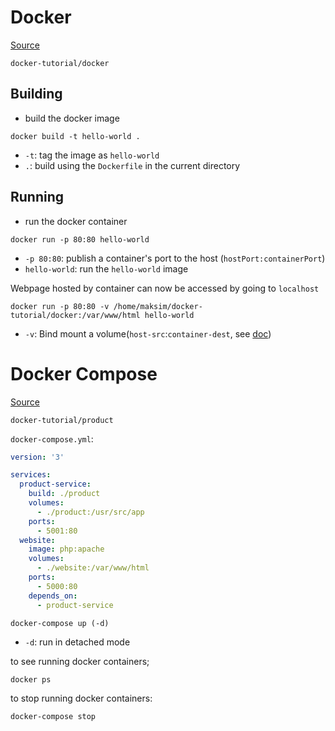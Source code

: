 # Docker

[Source](https://www.youtube.com/watch?v=YFl2mCHdv24)

`docker-tutorial/docker`

## Building

- build the docker image

```
docker build -t hello-world .
```

- `-t`: tag the image as `hello-world`
- `.`: build using the `Dockerfile` in the current directory

## Running

- run the docker container

```
docker run -p 80:80 hello-world
```

- `-p 80:80`: publish a container's port to the host (`hostPort:containerPort`)
- `hello-world`: run the `hello-world` image

Webpage hosted by container can now be accessed by going to `localhost`

```
docker run -p 80:80 -v /home/maksim/docker-tutorial/docker:/var/www/html hello-world
```

- `-v`: Bind mount a volume(`host-src`:`container-dest`, see [doc](https://docs.docker.com/engine/reference/run/#volume-shared-filesystems))

# Docker Compose

[Source](https://www.youtube.com/watch?v=Qw9zlE3t8Ko)

`docker-tutorial/product`

`docker-compose.yml`:

```yml
version: '3'

services:
  product-service:
    build: ./product
    volumes:
      - ./product:/usr/src/app
    ports:
      - 5001:80
  website:
    image: php:apache
    volumes:
      - ./website:/var/www/html
    ports:
      - 5000:80
    depends_on:
      - product-service
```

```
docker-compose up (-d)
```

- `-d`: run in detached mode

to see running docker containers;

```
docker ps
```

to stop running docker containers:

```
docker-compose stop
```

